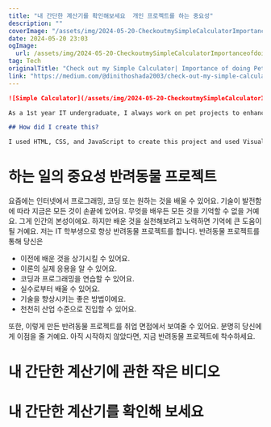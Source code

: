 ```yaml
---
title: "내 간단한 계산기를 확인해보세요  개인 프로젝트를 하는 중요성"
description: ""
coverImage: "/assets/img/2024-05-20-CheckoutmySimpleCalculatorImportanceofdoingPetprojects_0.png"
date: 2024-05-20 23:03
ogImage: 
  url: /assets/img/2024-05-20-CheckoutmySimpleCalculatorImportanceofdoingPetprojects_0.png
tag: Tech
originalTitle: "Check out my Simple Calculator| Importance of doing Pet projects"
link: "https://medium.com/@dinithoshada2003/check-out-my-simple-calculator-importance-of-doing-pet-projects-78fc593f5caf"
---
```



```markdown
![Simple Calculator](/assets/img/2024-05-20-CheckoutmySimpleCalculatorImportanceofdoingPetprojects_0.png)

As a 1st year IT undergraduate, I always work on pet projects to enhance my skills. I thought I would share my little pet project with you - a simple calculator.

## How did I create this?

I used HTML, CSS, and JavaScript to create this project and used Visual Studio Code as my code editor.
```

<div class="content-ad"></div>

# 하는 일의 중요성 반려동물 프로젝트

요즘에는 인터넷에서 프로그래밍, 코딩 또는 원하는 것을 배울 수 있어요. 기술이 발전함에 따라 지금은 모든 것이 손끝에 있어요. 무엇을 배우든 모든 것을 기억할 수 없을 거예요. 그게 인간의 본성이에요. 하지만 배운 것을 실천해보려고 노력하면 기억에 큰 도움이 될 거예요. 저는 IT 학부생으로 항상 반려동물 프로젝트를 합니다. 반려동물 프로젝트를 통해 당신은

- 이전에 배운 것을 상기시킬 수 있어요.
- 이론의 실제 응용을 알 수 있어요.
- 코딩과 프로그래밍을 연습할 수 있어요.
- 실수로부터 배울 수 있어요.
- 기술을 향상시키는 좋은 방법이에요.
- 천천히 산업 수준으로 진입할 수 있어요.

또한, 이렇게 만든 반려동물 프로젝트를 취업 면접에서 보여줄 수 있어요. 분명히 당신에게 이점을 줄 거예요. 아직 시작하지 않았다면, 지금 반려동물 프로젝트에 착수하세요.

<div class="content-ad"></div>

# 내 간단한 계산기에 관한 작은 비디오

# 내 간단한 계산기를 확인해 보세요